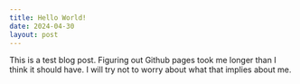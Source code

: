 ```yaml
---
title: Hello World!
date: 2024-04-30
layout: post
---
```


This is a test blog post. Figuring out Github pages took me longer than I think it should have. I will try not to worry about what that implies about me.
